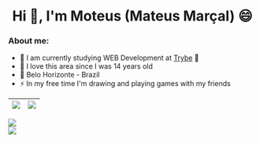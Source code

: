 <html>
<h1 align="center">Hi 👋, I'm Moteus (Mateus Marçal) 😄</h1>

### About me:
  
- 🤔 I am currently studying WEB Development at [Trybe](https://www.betrybe.com/) 💚 
- 🥰 I love this area since I was 14 years old
- 🚩 Belo Horizonte - Brazil
- ⚡ In my free time I'm drawing and playing games with my friends
</html>


| <a href="(https://github.com/Mooteus"> <img align="center" src="https://github-readme-stats.vercel.app/api?username=Mooteus&count_private=true&theme=github_dark&show_icons=true" /></a> | <a href="https://github.com/Mooteus/"><img align="center" src="https://github-readme-stats.vercel.app/api/top-langs/?username=anuraghazra&langs_count=8&layout=compact&theme=github_dark" /></a>|
| ------------- | ------------- |

<div>
  <a href="(https://github.com/Mooteus"> <img align="center" src="http://github-readme-streak-stats.herokuapp.com?user=Mooteus&theme=github-dark&date_format=j%20M%5B%20Y%5D&border=FFFFFF" /></a> <br>
  <a href="(https://github.com/Mooteus"> <img src="https://github-readme-stats.vercel.app/api/wakatime?username=Moteus&langs_count=8&hide_border=true&border_radius=15&theme=github_dark"/> </a>
</div>
  
   




